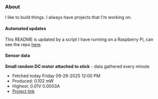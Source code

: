 ### About
I like to build things. I always have projects that I'm working on.

#### Automated updates
This README is updated by a script I have running on a Raspberry Pi, can see the repo [here](https://github.com/jdc-cunningham/raspi-git-repo-updater).

#### Sensor data


**Small random DC motor attached to stick** - data gathered every minute
- Fetched today Friday 09-26-2025 12:00 PM
- Produced: 0.102 mW
- Highest: 0.01V 0.0003A
- [Project link](https://github.com/jdc-cunningham/turbine-raspi)